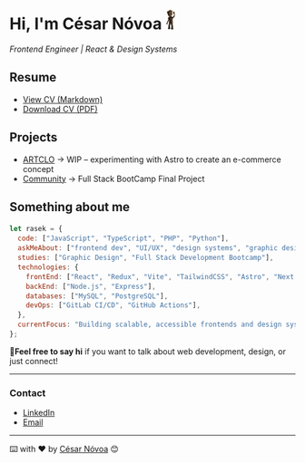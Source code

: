 # **Hi, I'm César Nóvoa** <img src='img/hi.gif' width='20'>

_Frontend Engineer | React & Design Systems_

<!--
[![Linkedin](https://img.shields.io/badge/-Linkedin-blue?style=flat-square&logo=Linkedin&logoColor=white)](https://www.linkedin.com/in/cesar-novoa/)
[![Portfolio](https://img.shields.io/badge/-Portfolio-black?style=flat-square&logo=vercel&logoColor=white)](https://cesar-novoa.github.io)

--- -->

## Resume

- [View CV (Markdown)](./docs/cv.md)
- [Download CV (PDF)](https://github.com/cesar-novoa/cesar-novoa/raw/refs/heads/main/docs/cv.pdf)

## Projects

- [ARTCLO](https://github.com/cesar-novoa/ARTCLO) -> WIP – experimenting with Astro to create an e-commerce concept
- [Community](https://github.com/cesar-novoa/Community) -> Full Stack BootCamp Final Project

<!-- [My Web](https://cesar-novoa.github.io) -> Portfolio Web -->

## Something about me

```js
let rasek = {
  code: ["JavaScript", "TypeScript", "PHP", "Python"],
  askMeAbout: ["frontend dev", "UI/UX", "design systems", "graphic design"],
  studies: ["Graphic Design", "Full Stack Development Bootcamp"],
  technologies: {
    frontEnd: ["React", "Redux", "Vite", "TailwindCSS", "Astro", "Next.js"],
    backEnd: ["Node.js", "Express"],
    databases: ["MySQL", "PostgreSQL"],
    devOps: ["GitLab CI/CD", "GitHub Actions"],
  },
  currentFocus: "Building scalable, accessible frontends and design systems",
};
```

💬**Feel free to say hi** if you want to talk about web development, design, or just connect!

---

### Contact

- [LinkedIn](https://linkedin.com/in/cesar-novoa)
- [Email](mailto:novoafernandezcesar@gmail.com)

---

⌨️ with ❤️ by [César Nóvoa](https://github.com/cesar-novoa) 😊
